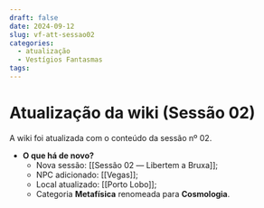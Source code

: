 ```yaml
---
draft: false
date: 2024-09-12
slug: vf-att-sessao02
categories:
  - atualização
  - Vestígios Fantasmas
tags:
---
```



# Atualização da wiki (Sessão 02)

A wiki foi atualizada com o conteúdo da sessão nº 02.

<!-- more -->

- **O que há de novo?**
	- Nova sessão: [[Sessão 02 ― Libertem a Bruxa]];
	- NPC adicionado: [[Vegas]];
	- Local atualizado: [[Porto Lobo]];
	- Categoria **Metafísica** renomeada para **Cosmologia**.